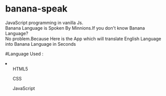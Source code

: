 # banana-speak
JavaScript programming in vanilla Js.<br>
Banana Language is Spoken By Minnions.If you don't know Banana Language?<br>No problem.Because Here is the App
which will translate English Language into Banana Language in Seconds

#Language Used :
<li>
  <ul>HTML5</ul>
  <ul>CSS</ul>
  <ul>JavaScript</ul>


